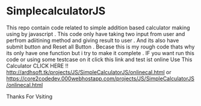 # SimplecalculatorJS
This repo contain code related to simple addition  based calculator making using by javascript .
This code only have taking two input from user and perfrom adiitining method and giving result to user .
And its also have submit button and Reset all Button .
Becase this is my rough code thats why its only have one function but i try to make it complete .
IF you want run this code or using some testcase on it click this link and test ist online 
Use This Calculator
CLICK HERE !!
http://ardhsoft.tk/projects/JS/SimpleCalculatorJS/onlinecal.html
or
https://core2codedev.000webhostapp.com/projects/JS/SimpleCalculatorJS/onlinecal.html 




Thanks For Vsiting 


